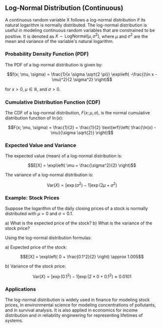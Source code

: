 ## Log-Normal Distribution (Continuous)

A continuous random variable X follows a log-normal distribution if its natural logarithm is normally distributed. The log-normal distribution is useful in modeling continuous random variables that are constrained to be positive. It is denoted as $X \sim \text{LogNormal}(\mu, \sigma^2)$, where $\mu$ and $\sigma^2$ are the mean and variance of the variable's natural logarithm.

### Probability Density Function (PDF)

The PDF of a log-normal distribution is given by:

$$f(x; \mu, \sigma) = \frac{1}{x \sigma \sqrt{2 \pi}} \exp\left( -\frac{(\ln x - \mu)^2}{2 \sigma^2} \right)$$

for $x > 0$, $\mu \in \mathbb{R}$, and $\sigma > 0$.

### Cumulative Distribution Function (CDF)

The CDF of a log-normal distribution, $F(x; \mu, \sigma)$, is the normal cumulative distribution function of $\ln(x)$:

$$F(x; \mu, \sigma) = \frac{1}{2} + \frac{1}{2} \text{erf}\left( \frac{\ln(x) - \mu}{\sigma \sqrt{2}} \right)$$

### Expected Value and Variance

The expected value (mean) of a log-normal distribution is:

$$E[X] = \exp\left( \mu + \frac{\sigma^2}{2} \right)$$

The variance of a log-normal distribution is:

$$\text{Var}(X) = \left[ \exp(\sigma^2) - 1 \right] \exp(2\mu + \sigma^2)$$

### Example: Stock Prices

Suppose the logarithm of the daily closing prices of a stock is normally distributed with $\mu = 0$ and $\sigma = 0.1$. 

a) What is the expected price of the stock?
b) What is the variance of the stock price?

Using the log-normal distribution formulas:

a) Expected price of the stock:

$$E[X] = \exp\left( 0 + \frac{0.1^2}{2} \right) \approx 1.005$$

b) Variance of the stock price:

$$\text{Var}(X) = \left[ \exp(0.1^2) - 1 \right] \exp(2 \times 0 + 0.1^2) \approx 0.0101$$

### Applications

The log-normal distribution is widely used in finance for modeling stock prices, in environmental science for modeling concentrations of pollutants, and in survival analysis. It is also applied in economics for income distribution and in reliability engineering for representing lifetimes of systems.
